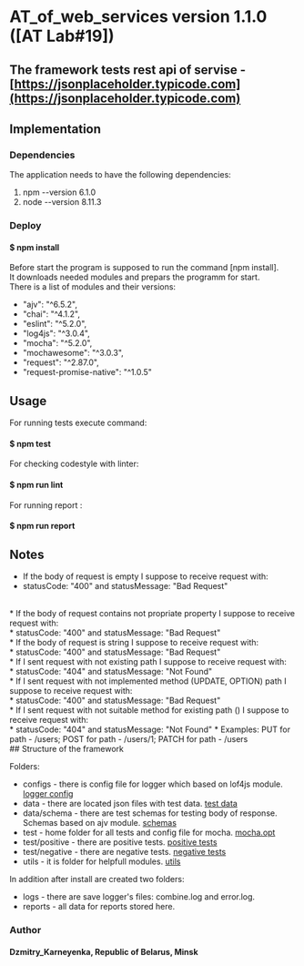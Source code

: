 # AT_of_web_services version 1.1.0 ([AT Lab#19])

## The framework tests rest api of servise - [https://jsonplaceholder.typicode.com](https://jsonplaceholder.typicode.com) <br>

## Implementation

### Dependencies

The application needs to have the following dependencies:
1. npm --version 6.1.0
2. node --version 8.11.3

### Deploy

#### $ npm install

Before start the program is supposed to run the command [npm install].<br> 
It downloads needed modules and prepars the programm for start.<br>
There is a list of modules and their versions:

* "ajv": "^6.5.2",
* "chai": "^4.1.2",
* "eslint": "^5.2.0",
* "log4js": "^3.0.4",
* "mocha": "^5.2.0",
* "mochawesome": "^3.0.3",
* "request": "^2.87.0",
* "request-promise-native": "^1.0.5"

## Usage

For running tests execute command:
#### $ npm test
For checking codestyle with linter:
#### $ npm run lint
For running report :
#### $ npm run report

## Notes

* If the body of request is empty I suppose to receive request with: <br> 
* statusCode: "400" and statusMessage: "Bad Request"
<br>
* If the body of request contains not propriate property I suppose to receive request with: <br>
* statusCode: "400" and statusMessage: "Bad Request"
<br>
* If the body of request is string I suppose to receive request with: <br>
* statusCode: "400" and statusMessage: "Bad Request"
<br>
* If I sent request with not existing path I suppose to receive request with: <br>
* statusCode: "404" and statusMessage: "Not Found"
<br>
* If I sent request with not implemented method (UPDATE, OPTION) path I suppose to receive request with: <br>
* statusCode: "400" and statusMessage: "Bad Request"
<br>
* If I sent request with not suitable method for existing path () I suppose to receive request with: <br>
* statusCode: "404" and statusMessage: "Not Found"
* Examples: PUT for path - /users; POST for path - /users/1; PATCH for path - /users
<br>
## Structure of the framework

Folders: 
- configs - there is config file for logger which based on lof4js module. [logger config](https://github.com/KarneyenkaDzmitry/AT_of_web_services/tree/master/configs)
- data -  there are located json files with test data. [test data](https://github.com/KarneyenkaDzmitry/AT_of_web_services/tree/master/data)
- data/schema - there are test schemas for testing body of response. Schemas based on ajv module. [schemas](https://github.com/KarneyenkaDzmitry/AT_of_web_services/tree/master/data/schemas)
- test - home folder for all tests and config file for mocha. [mocha.opt](https://github.com/KarneyenkaDzmitry/AT_of_web_services/blob/master/test/mocha.opts)
- test/positive - there are positive tests. [positive tests](https://github.com/KarneyenkaDzmitry/AT_of_web_services/tree/master/test/positive)
- test/negative - there are negative tests. [negative tests](https://github.com/KarneyenkaDzmitry/AT_of_web_services/tree/master/test/negative)
- utils - it is folder for helpfull modules. [utils](https://github.com/KarneyenkaDzmitry/AT_of_web_services/tree/master/utils)

In addition after install are created two folders:
- logs - there are save logger's files: combine.log and error.log.
- reports - all data for reports stored here.

### Author
#### Dzmitry_Karneyenka, Republic of Belarus, Minsk

